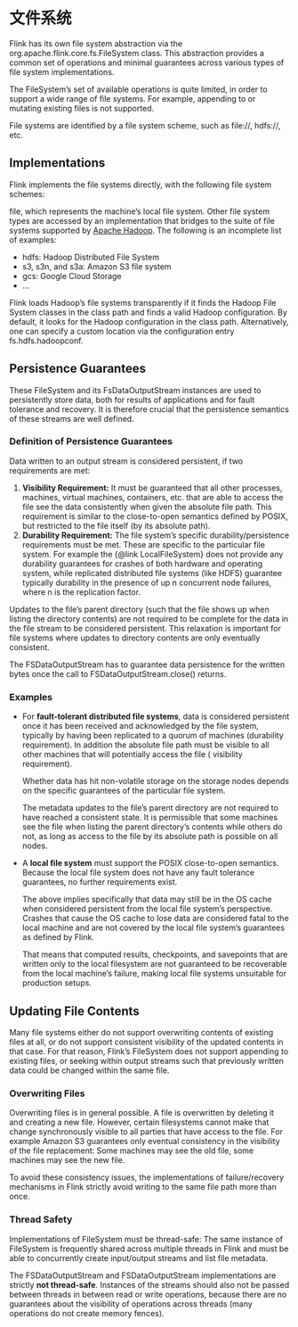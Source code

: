 # 文件系统

Flink has its own file system abstraction via the org.apache.flink.core.fs.FileSystem class. This abstraction provides a
common set of operations and minimal guarantees across various types of file system implementations.

The FileSystem’s set of available operations is quite limited, in order to support a wide range of file systems. For
example, appending to or mutating existing files is not supported.

File systems are identified by a file system scheme, such as file://, hdfs://, etc.

## Implementations

Flink implements the file systems directly, with the following file system schemes:

file, which represents the machine’s local file system.
Other file system types are accessed by an implementation that bridges to the suite of file systems supported
by [Apache Hadoop](). The following is an incomplete list of examples:

* hdfs: Hadoop Distributed File System
* s3, s3n, and s3a: Amazon S3 file system
* gcs: Google Cloud Storage
* …

Flink loads Hadoop’s file systems transparently if it finds the Hadoop File System classes in the class path and finds a
valid Hadoop configuration. By default, it looks for the Hadoop configuration in the class path. Alternatively, one can
specify a custom location via the configuration entry fs.hdfs.hadoopconf.

## Persistence Guarantees

These FileSystem and its FsDataOutputStream instances are used to persistently store data, both for results of
applications and for fault tolerance and recovery. It is therefore crucial that the persistence semantics of these
streams are well defined.

### Definition of Persistence Guarantees

Data written to an output stream is considered persistent, if two requirements are met:

1. **Visibility Requirement:** It must be guaranteed that all other processes, machines, virtual machines, containers,
   etc. that are able to access the file see the data consistently when given the absolute file path. This requirement
   is similar to the close-to-open semantics defined by POSIX, but restricted to the file itself (by its absolute path).
2. **Durability Requirement:** The file system’s specific durability/persistence requirements must be met. These are
   specific to the particular file system. For example the {@link LocalFileSystem} does not provide any durability
   guarantees for crashes of both hardware and operating system, while replicated distributed file systems (like HDFS)
   guarantee typically durability in the presence of up n concurrent node failures, where n is the replication factor.

Updates to the file’s parent directory (such that the file shows up when listing the directory contents) are not
required to be complete for the data in the file stream to be considered persistent. This relaxation is important for
file systems where updates to directory contents are only eventually consistent.

The FSDataOutputStream has to guarantee data persistence for the written bytes once the call to
FSDataOutputStream.close() returns.

### Examples

* For **fault-tolerant distributed file systems**, data is considered persistent once it has been received and
  acknowledged by the file system, typically by having been replicated to a quorum of machines (durability requirement).
  In addition the absolute file path must be visible to all other machines that will potentially access the file (
  visibility requirement).

  Whether data has hit non-volatile storage on the storage nodes depends on the specific guarantees of the particular
  file system.

  The metadata updates to the file’s parent directory are not required to have reached a consistent state. It is
  permissible that some machines see the file when listing the parent directory’s contents while others do not, as long
  as access to the file by its absolute path is possible on all nodes.

* A **local file system** must support the POSIX close-to-open semantics. Because the local file system does not have
  any
  fault tolerance guarantees, no further requirements exist.

  The above implies specifically that data may still be in the OS cache when considered persistent from the local file
  system’s perspective. Crashes that cause the OS cache to lose data are considered fatal to the local machine and are
  not covered by the local file system’s guarantees as defined by Flink.

  That means that computed results, checkpoints, and savepoints that are written only to the local filesystem are not
  guaranteed to be recoverable from the local machine’s failure, making local file systems unsuitable for production
  setups.

## Updating File Contents

Many file systems either do not support overwriting contents of existing files at all, or do not support consistent
visibility of the updated contents in that case. For that reason, Flink’s FileSystem does not support appending to
existing files, or seeking within output streams such that previously written data could be changed within the same
file.

### Overwriting Files

Overwriting files is in general possible. A file is overwritten by deleting it and creating a new file. However, certain
filesystems cannot make that change synchronously visible to all parties that have access to the file. For example
Amazon S3 guarantees only eventual consistency in the visibility of the file replacement: Some machines may see the old
file, some machines may see the new file.

To avoid these consistency issues, the implementations of failure/recovery mechanisms in Flink strictly avoid writing to
the same file path more than once.

### Thread Safety

Implementations of FileSystem must be thread-safe: The same instance of FileSystem is frequently shared across multiple
threads in Flink and must be able to concurrently create input/output streams and list file metadata.

The FSDataOutputStream and FSDataOutputStream implementations are strictly **not thread-safe**. Instances of the streams
should also not be passed between threads in between read or write operations, because there are no guarantees about the
visibility of operations across threads (many operations do not create memory fences).


